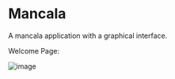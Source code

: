 # Mancala
A mancala application with a graphical interface.

Welcome Page:

![image](https://user-images.githubusercontent.com/67130044/200157137-cf8b24e6-4548-4396-bc31-5bd68beca4f7.png)
